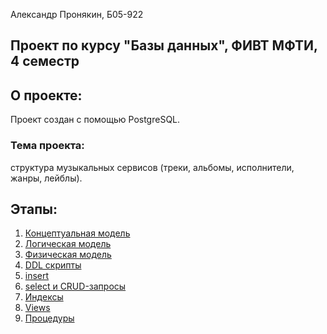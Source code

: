 Александр Пронякин, Б05-922

## Проект по курсу "Базы данных", ФИВТ МФТИ, 4 семестр

## О проекте: 

Проект создан с помощью PostgreSQL.

### Тема проекта: 

структура музыкальных сервисов (треки, альбомы, исполнители, жанры, лейблы).



## Этапы:

1. [Концептуальная модель](https://github.com/7aa7oo7aa7/DB_project/tree/main/conceptual_model)
2. [Логическая модель](https://github.com/7aa7oo7aa7/DB_project/tree/main/logical_model)
3. [Физическая модель](https://github.com/7aa7oo7aa7/DB_project/blob/main/physical_model/physical_model.png)
4. [DDL скрипты](https://github.com/7aa7oo7aa7/DB_project/tree/main/SQL/DDL)
5. [insert](https://github.com/7aa7oo7aa7/DB_project/tree/main/SQL/insert)
6. [select и CRUD-запросы](https://github.com/7aa7oo7aa7/DB_project/tree/main/SQL/select)
7. [Индексы](https://github.com/7aa7oo7aa7/DB_project/blob/main/SQL/index/index.sql)
8. [Views](https://github.com/7aa7oo7aa7/DB_project/tree/main/SQL/view)
9. [Процедуры](https://github.com/7aa7oo7aa7/DB_project/blob/main/SQL/functions/procedures.sql)
